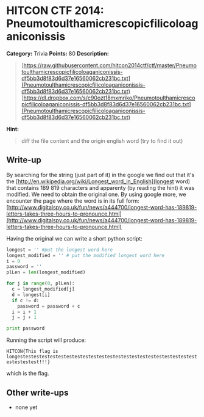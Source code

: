 # HITCON CTF 2014: Pneumotoulthamicrescopicfilicoloaganiconissis

**Category:** Trivia
**Points:** 80
**Description:**

> [https://raw.githubusercontent.com/hitcon2014ctf/ctf/master/Pneumotoulthamicrescopicfilicoloaganiconissis-df5bb3d8f83d6d37e16560062cb231bc.txt](Pneumotoulthamicrescopicfilicoloaganiconissis-df5bb3d8f83d6d37e16560062cb231bc.txt)
> [https://dl.dropbox.com/s/c90ozt18mxmriko/Pneumotoulthamicrescopicfilicoloaganiconissis-df5bb3d8f83d6d37e16560062cb231bc.txt](Pneumotoulthamicrescopicfilicoloaganiconissis-df5bb3d8f83d6d37e16560062cb231bc.txt)

**Hint:**

> diff the file content and the origin english word (try to find it out)

## Write-up

By searching for the string (just part of it) in the google we find out that it's the [http://en.wikipedia.org/wiki/Longest_word_in_English](longest word) that contains 189 819 characters and apparenty (by reading the hint) it was modified. We need to obtain the original one. By using google more, we encounter the page where the word is in its full form: [http://www.digitalspy.co.uk/fun/news/a444700/longest-word-has-189819-letters-takes-three-hours-to-pronounce.html](http://www.digitalspy.co.uk/fun/news/a444700/longest-word-has-189819-letters-takes-three-hours-to-pronounce.html)

Having the original we can write a short python script:

```python
longest = '' #put the longest word here
longest_modified = '' # put the modified longest word here
i = 0
password = ''
plLen = len(longest_modified)

for j in range(0, plLen):
  c = longest_modified[j]
  d = longest[i]
  if c != d:
    password = password + c
  i = i + 1
  j = j + 1

print password
```
Running the script will produce:

```HITCON{This flag is longestestestestestestestestestestestestestestestestestestestestestestestestestest!!!}```

which is the flag.

## Other write-ups

* none yet
